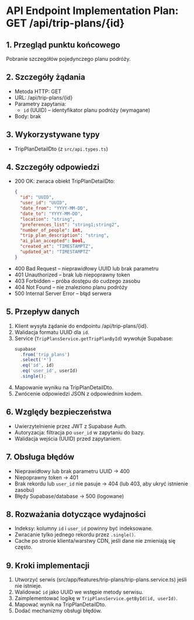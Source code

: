 # API Endpoint Implementation Plan: GET /api/trip-plans/{id}

## 1. Przegląd punktu końcowego
Pobranie szczegółów pojedynczego planu podróży.

## 2. Szczegóły żądania
- Metoda HTTP: GET
- URL: /api/trip-plans/{id}
- Parametry zapytania:
  - `id` (UUID) – identyfikator planu podróży (wymagane)
- Body: brak

## 3. Wykorzystywane typy
- TripPlanDetailDto (z `src/api.types.ts`)

## 4. Szczegóły odpowiedzi
- 200 OK: zwraca obiekt TripPlanDetailDto:
  ```json
  {
    "id": "UUID",
    "user_id": "UUID",
    "date_from": "YYYY-MM-DD",
    "date_to": "YYYY-MM-DD",
    "location": "string",
    "preferences_list": "string1;string2",
    "number_of_people": int,
    "trip_plan_description": "string",
    "ai_plan_accepted": bool,
    "created_at": "TIMESTAMPTZ",
    "updated_at": "TIMESTAMPTZ"
  }
  ```
- 400 Bad Request – nieprawidłowy UUID lub brak parametru
- 401 Unauthorized – brak lub niepoprawny token
- 403 Forbidden – próba dostępu do cudzego zasobu
- 404 Not Found – nie znaleziono planu podróży
- 500 Internal Server Error – błąd serwera

## 5. Przepływ danych
1. Klient wysyła żądanie do endpointu /api/trip-plans/{id}.
2. Walidacja formatu UUID dla `id`.
3. Service (`TripPlansService.getTripPlanById`) wywołuje Supabase:
   ```ts
   supabase
     .from('trip_plans')
     .select('*')
     .eq('id', id)
     .eq('user_id', userId)
     .single();
   ```
4. Mapowanie wyniku na TripPlanDetailDto.
5. Zwrócenie odpowiedzi JSON z odpowiednim kodem.

## 6. Względy bezpieczeństwa
- Uwierzytelnienie przez JWT z Supabase Auth.
- Autoryzacja: filtracja po `user_id` w zapytaniu do bazy.
- Walidacja wejścia (UUID) przed zapytaniem.

## 7. Obsługa błędów
- Nieprawidłowy lub brak parametru UUID → 400
- Niepoprawny token → 401
- Brak rekordu lub `user_id` nie pasuje → 404 (lub 403, aby ukryć istnienie zasobu)
- Błędy Supabase/database → 500 (logowane)

## 8. Rozważania dotyczące wydajności
- Indeksy: kolumny `id` i `user_id` powinny być indeksowane.
- Zwracanie tylko jednego rekordu przez `.single()`.
- Cache po stronie klienta/warstwy CDN, jeśli dane nie zmieniają się często.

## 9. Kroki implementacji
1. Utworzyć serwis (src/app/features/trip-plans/trip-plans.service.ts) jeśli nie istnieje.
2. Walidować `id` jako UUID we wstępie metody serwisu.
3. Zaimplementować logikę w `TripPlansService.getById(id, userId)`.
4. Mapować wynik na TripPlanDetailDto.
5. Dodać mechanizmy obsługi błędów.